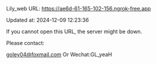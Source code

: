 Lily_web URL: https://ae6d-61-165-102-156.ngrok-free.app

Updated at: 2024-12-09 12:23:36

If you cannot open this URL, the server might be down.

Please contact: 

goley04@foxmail.com Or Wechat:GL_yeaH